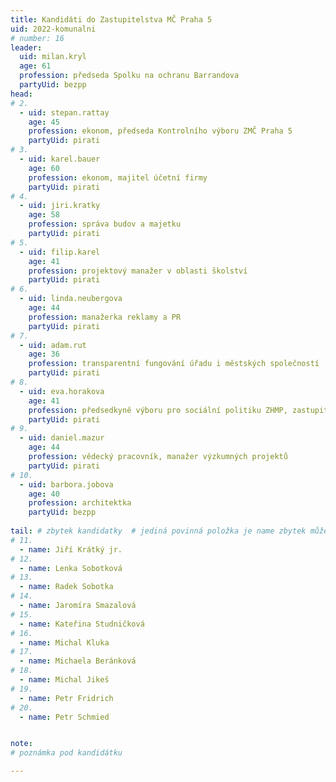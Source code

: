 ```yaml
---
title: Kandidáti do Zastupitelstva MČ Praha 5
uid: 2022-komunalni
# number: 16
leader:
  uid: milan.kryl
  age: 61
  profession: předseda Spolku na ochranu Barrandova
  partyUid: bezpp
head:
# 2.
  - uid: stepan.rattay
    age: 45
    profession: ekonom, předseda Kontrolního výboru ZMČ Praha 5
    partyUid: pirati
# 3.
  - uid: karel.bauer
    age: 60
    profession: ekonom, majitel účetní firmy
    partyUid: pirati
# 4.
  - uid: jiri.kratky
    age: 58
    profession: správa budov a majetku
    partyUid: pirati
# 5.
  - uid: filip.karel
    age: 41
    profession: projektový manažer v oblasti školství
    partyUid: pirati
# 6.
  - uid: linda.neubergova
    age: 44
    profession: manažerka reklamy a PR
    partyUid: pirati
# 7.
  - uid: adam.rut
    age: 36
    profession: transparentní fungování úřadu i městských společností
    partyUid: pirati
# 8.
  - uid: eva.horakova
    age: 41
    profession: předsedkyně výboru pro sociální politiku ZHMP, zastupitelka hlavního města Prahy
    partyUid: pirati
# 9.
  - uid: daniel.mazur
    age: 44
    profession: vědecký pracovník, manažer výzkumných projektů
    partyUid: pirati
# 10.
  - uid: barbora.jobova
    age: 40
    profession: architektka
    partyUid: bezpp
    
tail: # zbytek kandidatky  # jediná povinná položka je name zbytek můžete vynechat  # věk se uvádí k poslednímu dni voleb
# 11.
  - name: Jiří Krátký jr.
# 12.
  - name: Lenka Sobotková
# 13.
  - name: Radek Sobotka
# 14.
  - name: Jaromíra Smazalová
# 15.
  - name: Kateřina Studničková
# 16.
  - name: Michal Kluka
# 17.
  - name: Michaela Beránková
# 18.
  - name: Michal Jikeš
# 19.
  - name: Petr Fridrich
# 20.
  - name: Petr Schmied


note: 
# poznámka pod kandidátku

---
```

